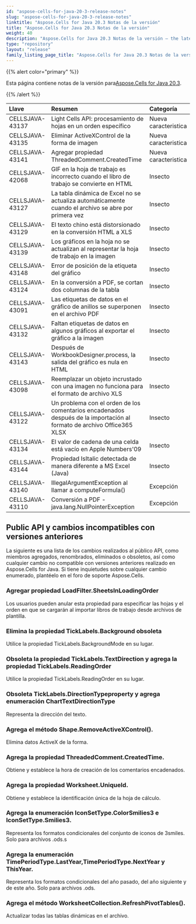 ```yaml
---
id: "aspose-cells-for-java-20-3-release-notes"
slug: "aspose-cells-for-java-20-3-release-notes"
linktitle: "Aspose.Cells for Java 20.3 Notas de la versión"
title: "Aspose.Cells for Java 20.3 Notas de la versión"
weight: 40
description: "Aspose.Cells for Java 20.3 Notas de la versión – the latest updates and fixes."
type: "repository"
layout: "release"
family_listing_page_title: "Aspose.Cells for Java 20.3 Notas de la versión"
---
```

{{% alert color="primary" %}} 

 Esta página contiene notas de la versión para[Aspose.Cells for Java 20.3](https://releases.aspose.com/cells/java/new-releases/aspose.cells-for-java-20.3/).

{{% /alert %}} 

|**Llave**|**Resumen**|**Categoría**|
|:- |:- |:- |
|CELLSJAVA-43137|Light Cells API: procesamiento de hojas en un orden específico|Nueva caracteristica|
|CELLSJAVA-43135|Eliminar ActiveXControl de la forma de imagen|Nueva caracteristica|
|CELLSJAVA-43141|Agregar propiedad ThreadedComment.CreatedTime|Nueva caracteristica|
|CELLSJAVA-42068|GIF en la hoja de trabajo es incorrecto cuando el libro de trabajo se convierte en HTML|Insecto|
|CELLSJAVA-43127|La tabla dinámica de Excel no se actualiza automáticamente cuando el archivo se abre por primera vez|Insecto|
|CELLSJAVA-43129|El texto chino está distorsionado en la conversión HTML a XLS|Insecto|
|CELLSJAVA-43139|Los gráficos en la hoja no se actualizan al representar la hoja de trabajo en la imagen|Insecto|
|CELLSJAVA-43148|Error de posición de la etiqueta del gráfico|Insecto|
|CELLSJAVA-43124|En la conversión a PDF, se cortan dos columnas de la tabla|Insecto|
|CELLSJAVA-43091|Las etiquetas de datos en el gráfico de anillos se superponen en el archivo PDF|Insecto|
|CELLSJAVA-43132|Faltan etiquetas de datos en algunos gráficos al exportar el gráfico a la imagen|Insecto|
|CELLSJAVA-43143|Después de WorkbookDesigner.process, la salida del gráfico es nula en HTML|Insecto|
|CELLSJAVA-43098|Reemplazar un objeto incrustado con una imagen no funciona para el formato de archivo XLS|Insecto|
|CELLSJAVA-43122|Un problema con el orden de los comentarios encadenados después de la importación al formato de archivo Office365 XLSX|Insecto|
|CELLSJAVA-43134|El valor de cadena de una celda está vacío en Apple Numbers'09|Insecto|
|CELLSJAVA-43144|Propiedad IsItalic detectada de manera diferente a MS Excel (Java)|Insecto|
|CELLSJAVA-43140|IllegalArgumentException al llamar a computeFormula()|Excepción|
|CELLSJAVA-43110|Conversión a PDF - java.lang.NullPointerException|Excepción|
## **Public API y cambios incompatibles con versiones anteriores**
La siguiente es una lista de los cambios realizados al público API, como miembros agregados, renombrados, eliminados o obsoletos, así como cualquier cambio no compatible con versiones anteriores realizado en Aspose.Cells for Java. Si tiene inquietudes sobre cualquier cambio enumerado, plantéelo en el foro de soporte Aspose.Cells.
### **Agregar propiedad LoadFilter.SheetsInLoadingOrder**
Los usuarios pueden anular esta propiedad para especificar las hojas y el orden en que se cargarán al importar libros de trabajo desde archivos de plantilla.
### **Elimina la propiedad TickLabels.Background obsoleta**
Utilice la propiedad TickLabels.BackgroundMode en su lugar.
### **Obsoleta la propiedad TickLabels.TextDirection y agrega la propiedad TickLabels.ReadingOrder**
Utilice la propiedad TickLabels.ReadingOrder en su lugar.
### **Obsoleta TickLabels.DirectionTypeproperty y agrega enumeración ChartTextDirectionType**
Representa la dirección del texto.
### **Agrega el método Shape.RemoveActiveXControl().**
Elimina datos ActiveX de la forma.
### **Agrega la propiedad ThreadedComment.CreatedTime.**
Obtiene y establece la hora de creación de los comentarios encadenados.
### **Agrega la propiedad Worksheet.UniqueId.**
Obtiene y establece la identificación única de la hoja de cálculo.
### **Agrega la enumeración IconSetType.ColorSmilies3 e IconSetType.Smilies3.**
Representa los formatos condicionales del conjunto de iconos de 3smiles. Solo para archivos .ods.s
### **Agrega la enumeración TimePeriodType.LastYear,TimePeriodType.NextYear y ThisYear.**
Representa los formatos condicionales del año pasado, del año siguiente y de este año. Solo para archivos .ods.
### **Agrega el método WorksheetCollection.RefreshPivotTables().**
Actualizar todas las tablas dinámicas en el archivo.

